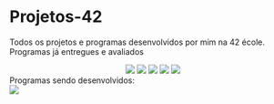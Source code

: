 # Projetos-42
Todos os projetos e programas desenvolvidos por mim na 42 école.
Programas já entregues e avaliados
<div align="center">
<img src="https://user-images.githubusercontent.com/86013047/169532214-b6148f09-3e51-4c6d-90be-dd67ba469026.png"/>
<img src="https://user-images.githubusercontent.com/86013047/197639960-56508b04-d8b1-4198-9702-53354ceab5b1.png"/>
<img src="https://user-images.githubusercontent.com/86013047/197639938-25a5c368-baa3-4f5a-bc30-b2c7f1f4b490.png"/>
<img src="https://user-images.githubusercontent.com/86013047/197639951-92b2d15c-033a-4eba-8a7b-b8900975ce6d.png"/>
<img src="https://user-images.githubusercontent.com/86013047/197646377-9c7596a4-4a11-4633-8304-69cb0d467997.png"/>

</div>

<div align="left">
Programas sendo desenvolvidos:
</div>
<img src="https://user-images.githubusercontent.com/86013047/197646475-7c020315-169a-4d2a-87c4-a4ddc48ff455.png"/>

